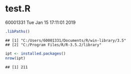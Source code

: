 test.R
================
60001331
Tue Jan 15 17:11:01 2019

``` r
.libPaths()
```

    ## [1] "C:/Users/60001331/Documents/R/win-library/3.5"
    ## [2] "C:/Program Files/R/R-3.5.2/library"

``` r
ipt <- installed.packages()
nrow(ipt)
```

    ## [1] 211
